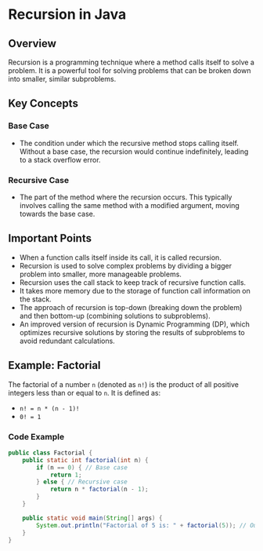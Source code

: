 # Recursion in Java

## Overview
Recursion is a programming technique where a method calls itself to solve a problem. It is a powerful tool for solving problems that can be broken down into smaller, similar subproblems.

## Key Concepts

### Base Case
- The condition under which the recursive method stops calling itself. Without a base case, the recursion would continue indefinitely, leading to a stack overflow error.

### Recursive Case
- The part of the method where the recursion occurs. This typically involves calling the same method with a modified argument, moving towards the base case.

## Important Points
- When a function calls itself inside its call, it is called recursion.
- Recursion is used to solve complex problems by dividing a bigger problem into smaller, more manageable problems.
- Recursion uses the call stack to keep track of recursive function calls.
- It takes more memory due to the storage of function call information on the stack.
- The approach of recursion is top-down (breaking down the problem) and then bottom-up (combining solutions to subproblems).
- An improved version of recursion is Dynamic Programming (DP), which optimizes recursive solutions by storing the results of subproblems to avoid redundant calculations.

## Example: Factorial
The factorial of a number `n` (denoted as `n!`) is the product of all positive integers less than or equal to `n`. It is defined as:
- `n! = n * (n - 1)!` 
- `0! = 1`

### Code Example
```java 
public class Factorial {
    public static int factorial(int n) {
        if (n == 0) { // Base case
            return 1;
        } else { // Recursive case
            return n * factorial(n - 1);
        }
    }

    public static void main(String[] args) {
        System.out.println("Factorial of 5 is: " + factorial(5)); // Output: 120
    }
}
